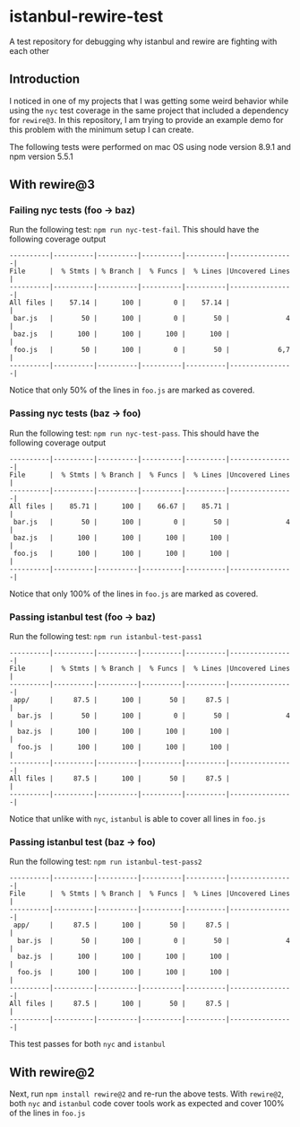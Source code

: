 # istanbul-rewire-test
A test repository for debugging why istanbul and rewire are fighting with each other

## Introduction
I noticed in one of my projects that I was getting some weird behavior while using the `nyc` test coverage in the same project that included a dependency for `rewire@3`. In this repository, I am trying to provide an example demo for this problem with the minimum setup I can create.

The following tests were performed on mac OS using node version 8.9.1 and npm version 5.5.1


## With rewire@3

### Failing nyc tests (foo -> baz)
Run the following test: `npm run nyc-test-fail`. This should have the following coverage output
```
----------|----------|----------|----------|----------|----------------|
File      |  % Stmts | % Branch |  % Funcs |  % Lines |Uncovered Lines |
----------|----------|----------|----------|----------|----------------|
All files |    57.14 |      100 |        0 |    57.14 |                |
 bar.js   |       50 |      100 |        0 |       50 |              4 |
 baz.js   |      100 |      100 |      100 |      100 |                |
 foo.js   |       50 |      100 |        0 |       50 |            6,7 |
----------|----------|----------|----------|----------|----------------|
```

Notice that only 50% of the lines in `foo.js` are marked as covered.

### Passing nyc tests (baz -> foo)
Run the following test: `npm run nyc-test-pass`. This should have the following coverage output
```
----------|----------|----------|----------|----------|----------------|
File      |  % Stmts | % Branch |  % Funcs |  % Lines |Uncovered Lines |
----------|----------|----------|----------|----------|----------------|
All files |    85.71 |      100 |    66.67 |    85.71 |                |
 bar.js   |       50 |      100 |        0 |       50 |              4 |
 baz.js   |      100 |      100 |      100 |      100 |                |
 foo.js   |      100 |      100 |      100 |      100 |                |
----------|----------|----------|----------|----------|----------------|
```

Notice that only 100% of the lines in `foo.js` are marked as covered.

### Passing istanbul test (foo -> baz)
Run the following test: `npm run istanbul-test-pass1`
```
----------|----------|----------|----------|----------|----------------|
File      |  % Stmts | % Branch |  % Funcs |  % Lines |Uncovered Lines |
----------|----------|----------|----------|----------|----------------|
 app/     |     87.5 |      100 |       50 |     87.5 |                |
  bar.js  |       50 |      100 |        0 |       50 |              4 |
  baz.js  |      100 |      100 |      100 |      100 |                |
  foo.js  |      100 |      100 |      100 |      100 |                |
----------|----------|----------|----------|----------|----------------|
All files |     87.5 |      100 |       50 |     87.5 |                |
----------|----------|----------|----------|----------|----------------|
```
Notice that unlike with `nyc`, `istanbul` is able to cover all lines in `foo.js`

### Passing istanbul test (baz -> foo)
Run the following test: `npm run istanbul-test-pass2`
```
----------|----------|----------|----------|----------|----------------|
File      |  % Stmts | % Branch |  % Funcs |  % Lines |Uncovered Lines |
----------|----------|----------|----------|----------|----------------|
 app/     |     87.5 |      100 |       50 |     87.5 |                |
  bar.js  |       50 |      100 |        0 |       50 |              4 |
  baz.js  |      100 |      100 |      100 |      100 |                |
  foo.js  |      100 |      100 |      100 |      100 |                |
----------|----------|----------|----------|----------|----------------|
All files |     87.5 |      100 |       50 |     87.5 |                |
----------|----------|----------|----------|----------|----------------|
```

This test passes for both `nyc` and `istanbul`

## With rewire@2
Next, run `npm install rewire@2` and re-run the above tests. With `rewire@2`, both `nyc` and `istanbul` code cover tools work as expected and cover 100% of the lines in `foo.js`